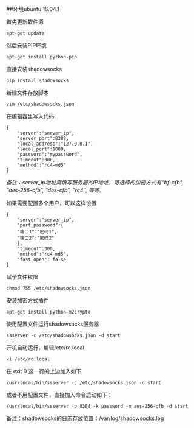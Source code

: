 ##环境ubuntu 16.04.1

首先更新软件源

	apt-get update
	
然后安装PIP环境

	apt-get install python-pip
	
直接安装shadowsocks

	pip install shadowsocks
	
新建文件存放脚本

	vim /etc/shadowsocks.json
	
在编辑器里写入代码

	{
		"server":"server_ip",
		"server_port":8388,
		"local_address":"127.0.0.1",
		"local_port":1080,
		"password":"mypassword",
		"timeout":300,
		"method":"rc4-md5"
	}
	
_备注：server_ip地址需填写服务器的IP地址，可选择的加密方式有“bf-cfb”, “aes-256-cfb”, “des-cfb”, “rc4″, 等等。_

如果需要配置多个用户，可以这样设置

	{
		"server":"server_ip",
		"port_password":{
		"端口1":"密码1",
		"端口2":"密码2"
		},
		"timeout":300,
		"method":"rc4-md5",
		"fast_open": false
	}
	
赋予文件权限

	chmod 755 /etc/shadowsocks.json

安装加密方式插件

	apt–get install python–m2crypto

使用配置文件运行shadowsocks服务器

	ssserver -c /etc/shadowsocks.json -d start

开机自动运行，编辑/etc/rc.local

	vi /etc/rc.local

在 exit 0 这一行的上边加入如下

	/usr/local/bin/ssserver -c /etc/shadowsocks.json -d start

或者不用配置文件，直接加入命令启动如下：

	/usr/local/bin/ssserver -p 8388 -k password -m aes-256-cfb -d start

备注：shadowsocks的日志存放位置：/var/log/shadowsocks.log


